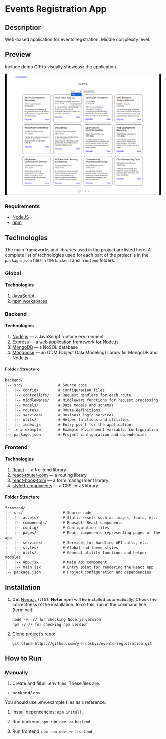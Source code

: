 # Events Registration App

## Description

Web-based application for events registration. Middle complexity level.

## Preview

Include demo GIF to visually showcase the application.

![Preview](/public/preview.gif)

### Requirements

- [NodeJS](https://nodejs.org/en)
- [npm](https://www.npmjs.com/)

## Technologies

The main frameworks and libraries used in the project are listed here. A
complete list of technologies used for each part of the project is in the
`package.json` files in the `backend` and `frontend` folders.

### Global

#### Technologies

1. [JavaScript](https://tc39.es/ecma262/)
2. [npm workspaces](https://docs.npmjs.com/cli/v10/using-npm/workspaces)

### Backend

#### Technologies

1. [Node.js](https://nodejs.org/en) — a JavaScript runtime environment
2. [Express](https://expressjs.com/) — a web application framework for Node.js
3. [MongoDB](https://www.mongodb.com/) — a NoSQL database
4. [Mongoose](https://mongoosejs.com/) — an ODM (Object Data Modeling) library
   for MongoDB and Node.js

#### Folder Structure

```plaintext
backend/
|-- src/                # Source code
|   |-- config/         # Configuration files
|   |-- controllers/    # Request handlers for each route
|   |-- middlewares/    # Middleware functions for request processing
|   |-- models/         # Data models and schemas
|   |-- routes/         # Route definitions
|   |-- services/       # Business logic services
|   |-- utils/          # Helper functions and utilities
|   |-- index.js        # Entry point for the application
|-- .env.example        # Example environment variables configuration
|-- package.json        # Project configuration and dependencies
```

### Frontend

#### Technologies

1. [React](https://react.dev/) — a frontend library
2. [react-router-dom](https://reactrouter.com/en/main) — a routing library
3. [react-hook-form](https://react-hook-form.com/) — a form management library
4. [styled-components](https://styled-components.com/) — a CSS-in-JS library

#### Folder Structure

```plaintext
frontend/
|-- src/                  # Source code
|   |-- assets/           # Static assets such as images, fonts, etc.
|   |-- components/       # Reusable React components
|   |-- config/           # Configuration files
|   |-- pages/            # React components representing pages of the app
|   |-- services/         # Services for handling API calls, etc.
|   |-- styles/           # Global and theme styles
|   |-- utils/            # General utility functions and helper modules
|   |-- App.jsx           # Main App component
|   |-- main.jsx          # Entry point for rendering the React app
|-- package.json          # Project configuration and dependencies
```

## Installation

1.  Get [Node.js](https://nodejs.org/en/ 'Node.js') (LTS). **Note:** npm will be
    installed automatically. Check the correctness of the installation: to do
    this, run in the command line (terminal):

    ```
    node -v  // for checking Node.js version
    npm -v // for checking npm version
    ```

2.  Clone project`s
    [repo](https://github.com/y-hrubskyi/events-registration.git):

    ```
    git clone https://github.com/y-hrubskyi/events-registration.git
    ```

## How to Run

### Manually

1. Create and fill all .env files. These files are:

- backend/.env

You should use .env.example files as a reference.

1. Install dependencies: `npm install`.

2. Run backend: `npm run dev -w backend`

3. Run frontend: `npm run dev -w frontend`
